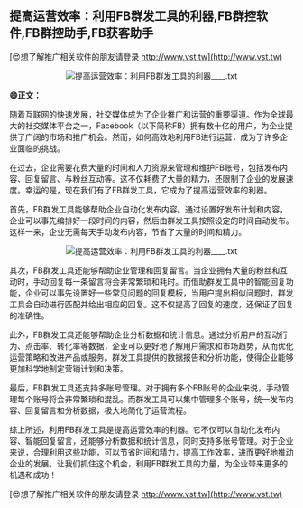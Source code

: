 ## **提高运营效率：利用FB群发工具的利器,FB群控软件,FB群控助手,FB获客助手**

[😍想了解推广相关软件的朋友请登录 http://www.vst.tw](http://www.vst.tw)

 <center><img src="https://vst.tw/MP4/tuiguang/png/5.png" alt="提高运营效率：利用FB群发工具的利器____.txt"></center>

**😄正文：**

随着互联网的快速发展，社交媒体成为了企业推广和运营的重要渠道。作为全球最大的社交媒体平台之一，Facebook（以下简称FB）拥有数十亿的用户，为企业提供了广阔的市场和推广机会。然而，如何高效地利用FB进行运营，成为了许多企业面临的挑战。

在过去，企业需要花费大量的时间和人力资源来管理和维护FB账号，包括发布内容、回复留言、与粉丝互动等。这不仅耗费了大量的精力，还限制了企业的发展速度。幸运的是，现在我们有了FB群发工具，它成为了提高运营效率的利器。

首先，FB群发工具能够帮助企业自动化发布内容。通过设置好发布计划和内容，企业可以事先编排好一段时间的内容，然后由群发工具按照设定的时间自动发布。这样一来，企业无需每天手动发布内容，节省了大量的时间和精力。

 <center><img src="https://vst.tw/MP4/tuiguang/png/1.png" alt="提高运营效率：利用FB群发工具的利器____.txt"></center>

其次，FB群发工具还能够帮助企业管理和回复留言。当企业拥有大量的粉丝和互动时，手动回复每一条留言将会非常繁琐和耗时。而借助群发工具中的智能回复功能，企业可以事先设置好一些常见问题的回复模板，当用户提出相似问题时，群发工具会自动进行匹配并给出相应的回复。这不仅提高了回复的速度，还保证了回复的准确性。

此外，FB群发工具还能够帮助企业分析数据和统计信息。通过分析用户的互动行为、点击率、转化率等数据，企业可以更好地了解用户需求和市场趋势，从而优化运营策略和改进产品或服务。群发工具提供的数据报告和分析功能，使得企业能够更加科学地制定营销计划和决策。

最后，FB群发工具还支持多账号管理。对于拥有多个FB账号的企业来说，手动管理每个账号将会非常繁琐和混乱。而群发工具可以集中管理多个账号，统一发布内容、回复留言和分析数据，极大地简化了运营流程。

综上所述，利用FB群发工具是提高运营效率的利器。它不仅可以自动化发布内容、智能回复留言，还能够分析数据和统计信息，同时支持多账号管理。对于企业来说，合理利用这些功能，可以节省时间和精力，提高工作效率，进而更好地推动企业的发展。让我们抓住这个机会，利用FB群发工具的力量，为企业带来更多的机遇和成功！

[😍想了解推广相关软件的朋友请登录 http://www.vst.tw](http://www.vst.tw)



